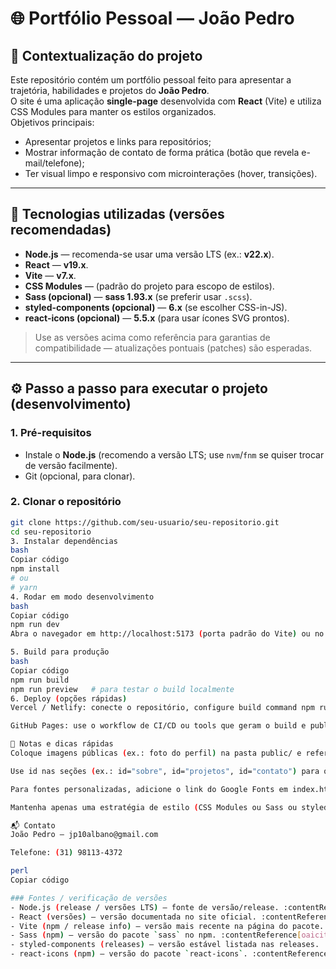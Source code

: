 # 🌐 Portfólio Pessoal — João Pedro

## 📌 Contextualização do projeto
Este repositório contém um portfólio pessoal feito para apresentar a trajetória, habilidades e projetos do **João Pedro**.  
O site é uma aplicação **single-page** desenvolvida com **React** (Vite) e utiliza CSS Modules para manter os estilos organizados.  
Objetivos principais:
- Apresentar projetos e links para repositórios;
- Mostrar informação de contato de forma prática (botão que revela e-mail/telefone);
- Ter visual limpo e responsivo com microinterações (hover, transições).

---

## 🧰 Tecnologias utilizadas (versões recomendadas)
- **Node.js** — recomenda-se usar uma versão LTS (ex.: **v22.x**).  
- **React** — **v19.x**.  
- **Vite** — **v7.x**.  
- **CSS Modules** — (padrão do projeto para escopo de estilos).  
- **Sass (opcional)** — **sass 1.93.x** (se preferir usar `.scss`).  
- **styled-components (opcional)** — **6.x** (se escolher CSS-in-JS).  
- **react-icons (opcional)** — **5.5.x** (para usar ícones SVG prontos).

> Use as versões acima como referência para garantias de compatibilidade — atualizações pontuais (patches) são esperadas.

---

## ⚙️ Passo a passo para executar o projeto (desenvolvimento)

### 1. Pré-requisitos
- Instale o **Node.js** (recomendo a versão LTS; use `nvm`/`fnm` se quiser trocar de versão facilmente).  
- Git (opcional, para clonar).

### 2. Clonar o repositório
```bash
git clone https://github.com/seu-usuario/seu-repositorio.git
cd seu-repositorio
3. Instalar dependências
bash
Copiar código
npm install
# ou
# yarn
4. Rodar em modo desenvolvimento
bash
Copiar código
npm run dev
Abra o navegador em http://localhost:5173 (porta padrão do Vite) ou no endereço mostrado no terminal.

5. Build para produção
bash
Copiar código
npm run build
npm run preview   # para testar o build localmente
6. Deploy (opções rápidas)
Vercel / Netlify: conecte o repositório, configure build command npm run build e a pasta de saída dist.

GitHub Pages: use o workflow de CI/CD ou tools que geram o build e publicam a pasta dist.

📝 Notas e dicas rápidas
Coloque imagens públicas (ex.: foto do perfil) na pasta public/ e referencie como /minha-foto.png.

Use id nas seções (ex.: id="sobre", id="projetos", id="contato") para que os links do menu (href="#sobre") rolem até o local correto.

Para fontes personalizadas, adicione o link do Google Fonts em index.html e defina a família no CSS global.

Mantenha apenas uma estratégia de estilo (CSS Modules ou Sass ou styled-components) para consistência.

📬 Contato
João Pedro — jp10albano@gmail.com

Telefone: (31) 98113-4372

perl
Copiar código

### Fontes / verificação de versões
- Node.js (release / versões LTS) — fonte de versão/release. :contentReference[oaicite:0]{index=0}  
- React (versões) — versão documentada no site oficial. :contentReference[oaicite:1]{index=1}  
- Vite (npm / release info) — versão mais recente na página do pacote. :contentReference[oaicite:2]{index=2}  
- Sass (npm) — versão do pacote `sass` no npm. :contentReference[oaicite:3]{index=3}  
- styled-components (releases) — versão estável listada nas releases. :contentReference[oaicite:4]{index=4}  
- react-icons (npm) — versão do pacote `react-icons`. :contentReference[oaicite:5]{index=5}

